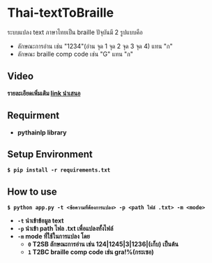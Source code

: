 # Thai-textToBraille
ระบบแปลง text ภาษาไทยเป็น braille ปัจุบันมี 2 รูปแบบคือ
* ลักษณะการอ่าน เช่น "1234"(อ่าน จุด 1 จุด 2 จุด 3 จุด 4) แทน "ก"
* ลักษณะ braille comp code เช่น "G"  แทน "ก" <b>


## Video
รายละเอียดเพิ่มเติม [link นำเสนอ](https://youtu.be/Bv1MXNuu6rk)


## Requirment
- pythainlp library

## Setup Environment
```shell
$ pip install -r requirements.txt
```

## How to use
```shell
$ python app.py -t <ข้อความที่ต้องการแปลง> -p <path ไฟล์ .txt> -m <mode>
```
* `-t` นำเข้าข้อมูล text
* `-p` นำเข้า path ไฟล .txt เพื่อแปลงทั้งไฟล์
* `-m` mode ที่ใช้ในการแปลง โดย 
  * `0` T2SB ลักษณะการอ่าน เช่น 124|1245|3|1236|(เก็บ) เป็นต้น
  * `1` T2BC braille comp code เช่น gra!%(กระเซอ)

